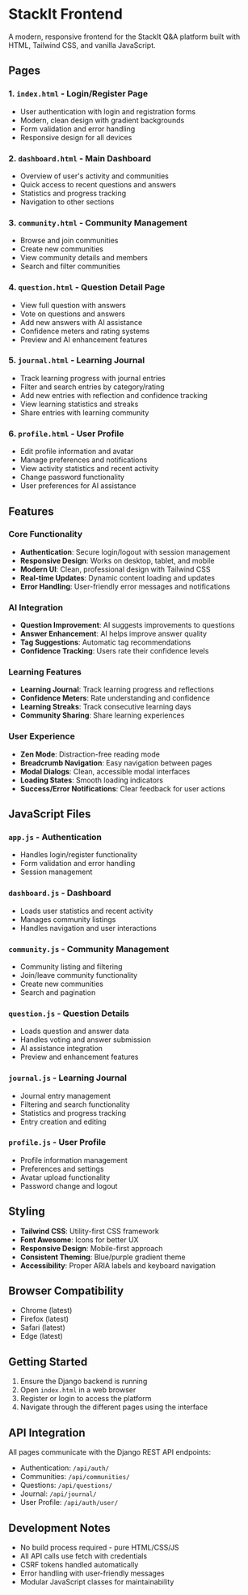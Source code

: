 # StackIt Frontend

A modern, responsive frontend for the StackIt Q&A platform built with HTML, Tailwind CSS, and vanilla JavaScript.

## Pages

### 1. `index.html` - Login/Register Page
- User authentication with login and registration forms
- Modern, clean design with gradient backgrounds
- Form validation and error handling
- Responsive design for all devices

### 2. `dashboard.html` - Main Dashboard
- Overview of user's activity and communities
- Quick access to recent questions and answers
- Statistics and progress tracking
- Navigation to other sections

### 3. `community.html` - Community Management
- Browse and join communities
- Create new communities
- View community details and members
- Search and filter communities

### 4. `question.html` - Question Detail Page
- View full question with answers
- Vote on questions and answers
- Add new answers with AI assistance
- Confidence meters and rating systems
- Preview and AI enhancement features

### 5. `journal.html` - Learning Journal
- Track learning progress with journal entries
- Filter and search entries by category/rating
- Add new entries with reflection and confidence tracking
- View learning statistics and streaks
- Share entries with learning community

### 6. `profile.html` - User Profile
- Edit profile information and avatar
- Manage preferences and notifications
- View activity statistics and recent activity
- Change password functionality
- User preferences for AI assistance

## Features

### Core Functionality
- **Authentication**: Secure login/logout with session management
- **Responsive Design**: Works on desktop, tablet, and mobile
- **Modern UI**: Clean, professional design with Tailwind CSS
- **Real-time Updates**: Dynamic content loading and updates
- **Error Handling**: User-friendly error messages and notifications

### AI Integration
- **Question Improvement**: AI suggests improvements to questions
- **Answer Enhancement**: AI helps improve answer quality
- **Tag Suggestions**: Automatic tag recommendations
- **Confidence Tracking**: Users rate their confidence levels

### Learning Features
- **Learning Journal**: Track learning progress and reflections
- **Confidence Meters**: Rate understanding and confidence
- **Learning Streaks**: Track consecutive learning days
- **Community Sharing**: Share learning experiences

### User Experience
- **Zen Mode**: Distraction-free reading mode
- **Breadcrumb Navigation**: Easy navigation between pages
- **Modal Dialogs**: Clean, accessible modal interfaces
- **Loading States**: Smooth loading indicators
- **Success/Error Notifications**: Clear feedback for user actions

## JavaScript Files

### `app.js` - Authentication
- Handles login/register functionality
- Form validation and error handling
- Session management

### `dashboard.js` - Dashboard
- Loads user statistics and recent activity
- Manages community listings
- Handles navigation and user interactions

### `community.js` - Community Management
- Community listing and filtering
- Join/leave community functionality
- Create new communities
- Search and pagination

### `question.js` - Question Details
- Loads question and answer data
- Handles voting and answer submission
- AI assistance integration
- Preview and enhancement features

### `journal.js` - Learning Journal
- Journal entry management
- Filtering and search functionality
- Statistics and progress tracking
- Entry creation and editing

### `profile.js` - User Profile
- Profile information management
- Preferences and settings
- Avatar upload functionality
- Password change and logout

## Styling

- **Tailwind CSS**: Utility-first CSS framework
- **Font Awesome**: Icons for better UX
- **Responsive Design**: Mobile-first approach
- **Consistent Theming**: Blue/purple gradient theme
- **Accessibility**: Proper ARIA labels and keyboard navigation

## Browser Compatibility

- Chrome (latest)
- Firefox (latest)
- Safari (latest)
- Edge (latest)

## Getting Started

1. Ensure the Django backend is running
2. Open `index.html` in a web browser
3. Register or login to access the platform
4. Navigate through the different pages using the interface

## API Integration

All pages communicate with the Django REST API endpoints:
- Authentication: `/api/auth/`
- Communities: `/api/communities/`
- Questions: `/api/questions/`
- Journal: `/api/journal/`
- User Profile: `/api/auth/user/`

## Development Notes

- No build process required - pure HTML/CSS/JS
- All API calls use fetch with credentials
- CSRF tokens handled automatically
- Error handling with user-friendly messages
- Modular JavaScript classes for maintainability 